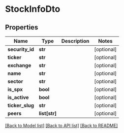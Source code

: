 # StockInfoDto

## Properties
Name | Type | Description | Notes
------------ | ------------- | ------------- | -------------
**security_id** | **str** |  | [optional] 
**ticker** | **str** |  | [optional] 
**exchange** | **str** |  | [optional] 
**name** | **str** |  | [optional] 
**sector** | **str** |  | [optional] 
**is_spx** | **bool** |  | [optional] 
**is_active** | **bool** |  | [optional] 
**ticker_slug** | **str** |  | [optional] 
**peers** | **list[str]** |  | [optional] 

[[Back to Model list]](../README.md#documentation-for-models) [[Back to API list]](../README.md#documentation-for-api-endpoints) [[Back to README]](../README.md)


